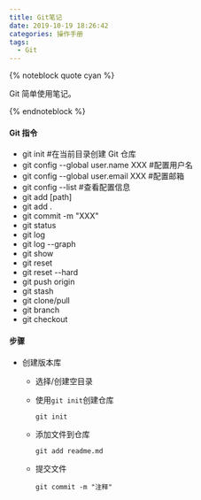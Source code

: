 ```yaml
---
title: Git笔记
date: 2019-10-19 18:26:42
categories: 操作手册
tags: 
  - Git
---
```


{% noteblock quote cyan %}

Git 简单使用笔记。

{% endnoteblock %}

<!-- more -->

#### Git 指令

- git init #在当前目录创建 Git 仓库
- git config --global user.name XXX #配置用户名
- git config --global user.email XXX #配置邮箱
- git config --list #查看配置信息
- git add [path]
- git add .
- git commit -m "XXX"
- git status
- git log
- git log --graph
- git show
- git reset
- git reset --hard
- git push origin
- git stash
- git clone/pull
- git branch
- git checkout

#### 步骤

- 创建版本库

  - 选择/创建空目录

  - 使用`git init`创建仓库

    ```shell
    git init
    ```

  - 添加文件到仓库

    ```shell
    git add readme.md
    ```

  - 提交文件

    ```shell
    git commit -m "注释"
    ```
